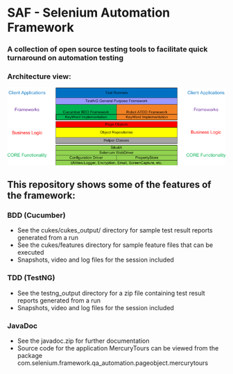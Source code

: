 # SAF - Selenium Automation Framework
### A collection of open source testing tools to facilitate quick turnaround on automation testing
### Architecture view:
![Screenshot](conceptual.gif)


## This repository shows some of the features of the framework:
### BDD (Cucumber) 
- See the cukes/cukes_output/ directory for sample test result reports generated from a run
- See the cukes/features directory for sample feature files that can be executed
- Snapshots, video and log files for the session included
  
### TDD (TestNG)
- See the testng_output directory for a zip file containing test result reports generated from a run
- Snapshots, video and log files for the session included
  
### JavaDoc
- See the javadoc.zip for further documentation
- Source code for the application MercuryTours can be viewed from the package com.selenium.framework.qa_automation.pageobject.mercurytours
